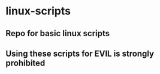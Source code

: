 # linux-scripts
Repo for basic linux scripts
---
## Using these scripts for EVIL is strongly prohibited
